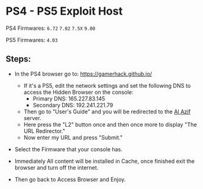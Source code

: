 # PS4 - PS5 Exploit Host
PS4 Firmwares: `6.72` `7.02` `7.5X` `9.00`

PS5 Firmwares: `4.03`

## Steps:

- In the PS4 browser go to: https://gamerhack.github.io/

  - If it's a PS5, edit the network settings and set the following DNS to access the Hidden Browser on the console:
    - Primary DNS: 165.227.83.145
    - Secondary DNS: 192.241.221.79
  - Then go to "User's Guide" and you will be redirected to the [Al Azif](https://github.com/Al-Azif) server.
  - Here press the "L2" button once and then once more to display "The URL Redirector."
  - Now enter my URL and press "Submit."

- Select the Firmware that your console has.
- Immediately All content will be installed in Cache, once finished exit the browser and turn off the internet.
- Then go back to Access Browser and Enjoy.
